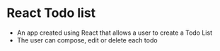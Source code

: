# React Todo list
- An app created using React that allows a user to create a Todo List
- The user can compose, edit or delete each todo
